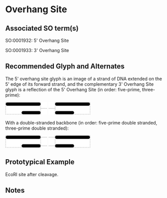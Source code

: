 # Overhang Site

## Associated SO term(s)
SO:0001932: 5' Overhang Site

SO:0001933: 3' Overhang Site

## Recommended Glyph and Alternates
The 5' overhang site glyph is an image of a strand of DNA extended on the 5' edge of its forward strand, and the complementary 3' Overhang Site glyph is a reflection of the 5' Overhang Site (in order: five-prime, three-prime):

![glyph specification](five-prime-overhang-specification.png)
![glyph specification](three-prime-overhang-specification.png)

With a double-stranded backbone (in order: five-prime double stranded, three-prime double stranded):

![glyph specification](five-prime-overhang-specification-doublestrand.png)
![glyph specification](three-prime-overhang-specification-doublestrand.png)


## Prototypical Example

EcoRI site after cleavage.

## Notes
